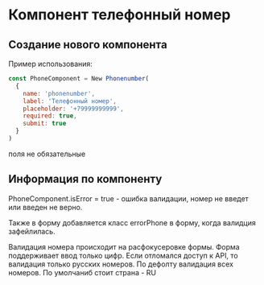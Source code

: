 Компонент телефонный номер
======================
Создание нового компонента
------------------------------
Пример использования:
``` javascript
const PhoneComponent = New Phonenumber(
  {
    name: 'phonenumber',
    label: 'Телефонный номер',
    placeholder: '+79999999999',
    required: true,
    submit: true
  }
)
```
поля не обязательные

Информация  по компоненту
---------------------------
PhoneComponent.isError = true -  ошибка валидации, номер не введет или введен не верно.

Также в форму добавляется класс errorPhone в форму, когда валидция зафейлилась.


Валидация номера происходит на расфокусеровке формы.
Форма поддерживает ввод только цифр.
Если отломался доступ к API, то валидация только русских номеров. 
По дефолту валидация всех номеров. 
По умолчаниб стоит страна - RU

